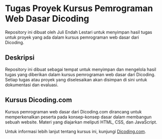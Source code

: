 # Tugas Proyek Kursus Pemrograman Web Dasar Dicoding

Repository ini dibuat oleh Juli Endah Lestari untuk menyimpan hasil tugas untuk proyek yang ada dalam kursus pemrograman web dasar dari Dicoding.

## Deskripsi

Repository ini dibuat sebagai tempat untuk menyimpan dan mengelola hasil tugas yang diberikan dalam kursus pemrograman web dasar dari Dicoding. Setiap tugas atau proyek yang diselesaikan akan disimpan di sini untuk dokumentasi dan evaluasi.

## Kursus Dicoding.com

Kursus pemrograman web dasar dari Dicoding.com dirancang untuk memperkenalkan peserta pada konsep-konsep dasar dalam membangun sebuah website. Materi yang diajarkan meliputi HTML, CSS, dan JavaScript.

Untuk informasi lebih lanjut tentang kursus ini, kunjungi [Dicoding.com](https://www.dicoding.com/).
